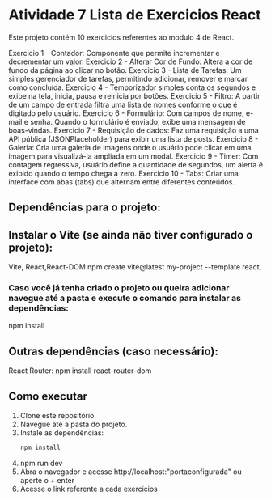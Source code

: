 # Atividade 7 Lista de Exercicios React

Este projeto contém 10 exercicios referentes ao modulo 4 de React.

Exercicio 1 - Contador: Componente que permite incrementar e decrementar um valor.
Exercicio 2 - Alterar Cor de Fundo: Altera a cor de fundo da página ao clicar no botão.
Exercicio 3 - Lista de Tarefas: Um simples gerenciador de tarefas, permitindo adicionar, remover e marcar como concluída.
Exercicio 4 - Temporizador simples conta os segundos e exibe na tela, inicia, pausa e reinicia por botões.
Exercicio 5 - Filtro: A partir de um campo de entrada filtra uma lista de nomes conforme o que é digitado pelo usuário.
Exercicio 6 - Formulário: Com campos de nome, e-mail e senha. Quando o formulário é enviado, exibe uma mensagem de boas-vindas.
Exercicio 7 - Requisição de dados: Faz uma requisição a uma API pública (JSONPlaceholder) para exibir uma lista de posts.
Exercicio 8 - Galeria: Cria uma galeria de imagens onde o usuário pode clicar em uma imagem para visualizá-la ampliada em um modal.
Exercicio 9 - Timer: Com contagem regressiva, usuário define a quantidade de segundos, um alerta é exibido quando o tempo chega a zero.
Exercicio 10 - Tabs: Criar uma interface com abas (tabs) que alternam entre diferentes conteúdos.

## Dependências para o projeto:

## Instalar o Vite (se ainda não tiver configurado o projeto):

Vite, React,React-DOM
npm create vite@latest my-project --template react,

### Caso você já tenha criado o projeto ou queira adicionar navegue até a pasta e execute o comando para instalar as dependências:

npm install

## Outras dependências (caso necessário):

React Router:
npm install react-router-dom

## Como executar

1. Clone este repositório.
2. Navegue até a pasta do projeto.
3. Instale as dependências:
   ```bash
   npm install
   ```
4. npm run dev
5. Abra o navegador e acesse http://localhost:"portaconfigurada" ou aperte o + enter
6. Acesse o link referente a cada exercicios
